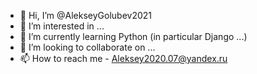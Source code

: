 - 👋 Hi, I’m @AlekseyGolubev2021
- 👀 I’m interested in ...
- 🌱 I’m currently learning Python (in particular Django ...)
- 💞️ I’m looking to collaborate on ...
- 📫 How to reach me - Aleksey2020.07@yandex.ru

<!---
AlekseyGolubev2021/AlekseyGolubev2021 is a ✨ special ✨ repository because its `README.md` (this file) appears on your GitHub profile.
You can click the Preview link to take a look at your changes.
--->
